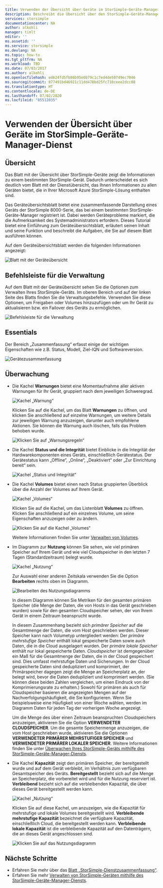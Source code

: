 ```yaml
---
title: Verwenden der Übersicht über Geräte im StorSimple-Geräte-Manager-Dienst
description: Beschreibt die Übersicht über den StorSimple-Geräte-Manager-Dienst und erläutert, wie diese verwendet wird, um Speichermetriken und verbundene Initiatoren anzuzeigen sowie nach der Seriennummer und dem IQN zu suchen.
services: storsimple
documentationcenter: NA
author: alkohli
manager: timlt
editor: ''
ms.assetid: ''
ms.service: storsimple
ms.devlang: NA
ms.topic: how-to
ms.tgt_pltfrm: NA
ms.workload: TBD
ms.date: 07/03/2017
ms.author: alkohli
ms.openlocfilehash: ed624fd5fb86b95e0b79c1c7ed4de50749ec7046
ms.sourcegitcommit: 877491bd46921c11dd478bd25fc718ceee2dcc08
ms.translationtype: HT
ms.contentlocale: de-DE
ms.lasthandoff: 07/02/2020
ms.locfileid: "85512035"
---
```

# <a name="use-the-device-summary-in-storsimple-device-manager-service"></a>Verwenden der Übersicht über Geräte im StorSimple-Geräte-Manager-Dienst

## <a name="overview"></a>Übersicht
Das Blatt mit der Übersicht über StorSimple-Geräte zeigt die Informationen zu einem bestimmten StorSimple-Gerät. Dadurch unterscheidet es sich deutlich vom Blatt mit der Dienstübersicht, das Ihnen Informationen zu allen Geräten bietet, die in Ihrer Microsoft Azure StorSimple-Lösung enthalten sind.

Das Geräteübersichtsblatt bietet eine zusammenfassende Darstellung eines Geräts der StorSimple 8000-Serie, das bei einem bestimmten StorSimple-Geräte-Manager registriert ist. Dabei werden Geräteprobleme markiert, die die Aufmerksamkeit des Systemadministrators erfordern. Dieses Tutorial bietet eine Einführung zum Geräteübersichtsblatt, erläutert seinen Inhalt und seine Funktion und beschreibt die Aufgaben, die Sie auf diesem Blatt ausführen können.

Auf dem Geräteübersichtsblatt werden die folgenden Informationen angezeigt:

![Blatt mit der Geräteübersicht](./media/storsimple-8000-device-dashboard/device-summary1.png)

## <a name="management-command-bar"></a>Befehlsleiste für die Verwaltung

Auf dem Blatt mit der Geräteübersicht sehen Sie die Optionen zum Verwalten Ihres StorSimple-Geräts. Im oberen Bereich und auf der linken Seite des Blatts finden Sie die Verwaltungsbefehle. Verwenden Sie diese Optionen, um Freigaben oder Volumes hinzuzufügen oder um Ihr Gerät zu aktualisieren bzw. ein Failover des Geräts zu ermöglichen.

![Befehlsleiste für die Verwaltung](./media/storsimple-8000-device-dashboard/device-summary2.png)

## <a name="essentials"></a>Essentials

Der Bereich „Zusammenfassung“ erfasst einige der wichtigen Eigenschaften wie z.B. Status, Modell, Ziel-IQN und Softwareversion. 

![Gerätezusammenfassung](./media/storsimple-8000-device-dashboard/device-summary3.png)

## <a name="monitoring"></a>Überwachung

* Die Kachel **Warnungen** bietet eine Momentaufnahme aller aktiven Warnungen für Ihr Gerät, gruppiert nach dem jeweiligen Schweregrad.

    ![Kachel „Warnung“](./media/storsimple-8000-device-dashboard/device-summary4.png)

    Klicken Sie auf die Kachel, um das Blatt **Warnungen** zu öffnen, und klicken Sie anschließend auf einzelne Warnungen, um weitere Details zur jeweiligen Warnung anzuzeigen, darunter auch empfohlene Aktionen. Sie können die Warnung auch löschen, falls das Problem behoben wurde.

    ![Klicken Sie auf „Warnungsregeln“](./media/storsimple-8000-device-dashboard/device-summary10.png)

* Die Kachel **Status und die Integrität** bietet Einblicke in die Integrität der Hardwarekomponenten eines Geräts, einschließlich Gerätestatus. Der Gerätestatus kann „Offline“, „Online“, „Deaktiviert“ oder „Zur Einrichtung bereit“ sein.

    ![Kachel „Status und Integrität“](./media/storsimple-8000-device-dashboard/device-summary5.png)

* Die Kachel **Volumes** bietet einen nach Status gruppierten Überblick über die Anzahl der Volumes auf Ihrem Gerät.

    ![Kachel „Volumes“](./media/storsimple-8000-device-dashboard/device-summary6.png)

    Klicken Sie auf die Kachel, um das Listenblatt **Volumes** zu öffnen. Klicken Sie anschließend auf ein einzelnes Volume, um seine Eigenschaften anzuzeigen oder zu ändern.
    
    ![Klicken Sie auf die Kachel „Volumes“](./media/storsimple-8000-device-dashboard/device-summary9.png)
    
    Weitere Informationen finden Sie unter [Verwalten von Volumes](storsimple-8000-manage-volumes-u2.md).

* Im Diagramm zur **Nutzung** können Sie sehen, wie viel primären Speicher auf Ihrem Gerät und wie viel Cloudspeicher in den letzten 7 Tagen (Standardzeitraum) belegt wurde.

     ![Kachel „Nutzung“](./media/storsimple-8000-device-dashboard/device-summary7.png)
    
     Zur Auswahl einer anderen Zeitskala verwenden Sie die Option **Bearbeiten** rechts oben im Diagramm.

     ![Bearbeiten des Nutzungsdiagramms](./media/storsimple-8000-device-dashboard/device-summary12.png)

     In diesem Diagramm können Sie Metriken für den gesamten primären Speicher (die Menge der Daten, die von Hosts in das Gerät geschrieben wurden) sowie für den gesamten Cloudspeicher sehen, der von Ihrem Gerät in einem Zeitraum beansprucht wurde.
  
     In diesem Zusammenhang bezieht sich *primärer Speicher* auf die Gesamtmenge der Daten, die vom Host geschrieben werden. Dieser Speicher kann nach Volumetyp untergliedert werden: Der *primäre mehrstufige Speicher* enthält lokal gespeicherte Daten sowie auch Daten, die in die Cloud ausgelagert wurden. Der *primäre lokale Speicher* enthält nur lokal gespeicherte Daten. *Cloudspeicher* ist demgegenüber ein Maß für die Gesamtmenge der Daten, die in der Cloud gespeichert sind. Dies umfasst mehrstufige Daten und Sicherungen. In der Cloud gespeicherte Daten sind dedupliziert und komprimiert, der Primärspeicher dagegen zeigt die Menge an Speicherplatz an, der belegt wird, bevor die Daten dedupliziert und komprimiert werden. (Sie können diese beiden Zahlen vergleichen, um einen Eindruck von der Komprimierungsrate zu erhalten.) Sowohl für primären als auch für Cloudspeicher basieren die angezeigten Mengen auf der Nachverfolgungshäufigkeit, die Sie konfigurieren. Wenn Sie beispielsweise eine Häufigkeit von einer Woche wählen, werden im Diagramm Daten für jeden Tag der vorherigen Woche angezeigt.

     Um die Menge des über einen Zeitraum beanspruchten Cloudspeichers anzuzeigen, aktivieren Sie die Option **VERWENDETER CLOUDSPEICHER**. Um die gesamte Speichermenge anzuzeigen, die vom Host geschrieben wurde, aktivieren Sie die Optionen **VERWENDETER PRIMÄRER MEHRSTUFIGER SPEICHER** und **VERWENDETER PRIMÄRER LOKALER SPEICHER**. 
     Weitere Informationen finden Sie unter [Überwachen Ihres StorSimple-Geräts mithilfe des StorSimple-Geräte-Manager-Diensts](storsimple-monitor-device.md).


* Die Kachel **Kapazität** zeigt den primären Speicher, der bereitgestellt wurde und auf dem Gerät verbleibt, im Verhältnis zum verfügbaren Gesamtspeicher des Geräts. **Bereitgestellt** bezieht sich auf die Menge an Speicherplatz, die vorbereitet wird und für die Nutzung reserviert ist. **Verbleibend** bezieht sich auf die verbleibenden Kapazität, die über dieses Gerät bereitgestellt werden kann. 

    ![Kachel „Nutzung“](./media/storsimple-8000-device-dashboard/device-summary8.png)

    Klicken Sie auf diese Kachel, um anzuzeigen, wie die Kapazität für mehrstufige und lokale Volumes bereitgestellt wird. **Verbleibende mehrstufige Kapazität** bezeichnet die verfügbare Kapazität, einschließlich Cloud, die bereitgestellt werden kann. **Verbleibende lokale Kapazität** ist die verbleibende Kapazität auf den Datenträgern, die an dieses Gerät angeschlossen sind.

    ![Klicken Sie auf das Nutzungsdiagramm](./media/storsimple-8000-device-dashboard/device-summary13.png)


## <a name="next-steps"></a>Nächste Schritte
* Erfahren Sie mehr über das [Blatt „StorSimple-Dienstzusammenfassung“](storsimple-8000-service-dashboard.md).
* Erfahren Sie mehr [Verwalten von StorSimple-Geräten mithilfe des StorSimple-Geräte-Manager-Diensts](storsimple-8000-manager-service-administration.md).

